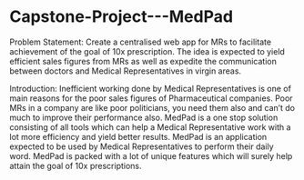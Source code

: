 # Capstone-Project---MedPad
Problem Statement: 
Create a centralised web  app for MRs to facilitate achievement of the goal of 10x prescription. The idea is expected to yield efficient sales figures from MRs as well as expedite the communication between doctors and Medical Representatives in virgin areas.

Introduction:
Inefficient working done by Medical Representatives is one of main reasons for the poor sales figures of Pharmaceutical companies. Poor MRs in a company are like poor politicians, you need them also and can’t do much to improve their performance also. MedPad is a one stop solution consisting of all tools which can help a Medical Representative work with a lot more efficiency and yield better results. MedPad is an application expected to be used by Medical Representatives to perform their daily word. MedPad is packed with a lot of unique features which will surely help attain the goal of 10x prescriptions.
